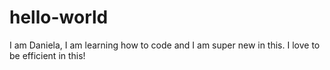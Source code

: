 # hello-world

I am Daniela, I am learning how to code and I am super new in this. I love to be efficient in this! 
